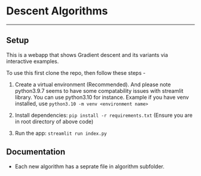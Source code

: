 # Descent Algorithms

---

## Setup 

This is a webapp that shows Gradient descent and its variants via interactive examples.

To use this first clone the repo, then follow these steps -

1. Create a virtual environment (Recommended). And please note python3.9.7 seems to have some compatability issues with streamlit library. You can use python3.10 for instance. Example if you have venv installed, use `python3.10 -m venv <environment name>`

2. Install dependencies: `pip install -r requirements.txt` (Ensure you are in root directory of above code)

3. Run the app: `streamlit run index.py` 

## Documentation

- Each new algorithm has a seprate file in algorithm subfolder.
